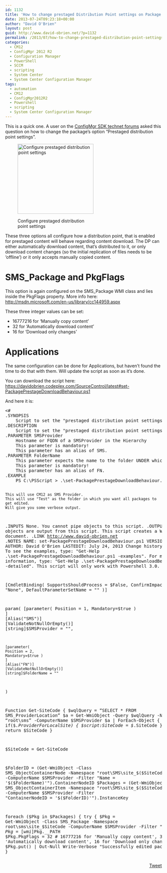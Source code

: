 ```yaml
---
id: 1132
title: 'How to change prestaged Distribution Point settings on Package &#8211; ConfigMgr'
date: 2013-07-24T09:23:18+00:00
author: "David O'Brien"
layout: post
guid: http://www.david-obrien.net/?p=1132
permalink: /2013/07/how-to-change-prestaged-distribution-point-settings-on-package-configmgr/
categories:
  - CM12
  - ConfigMgr 2012 R2
  - Configuration Manager
  - PowerShell
  - SCCM
  - scripting
  - System Center
  - System Center Configuration Manager
tags:
  - automation
  - CM12
  - ConfigMgr2012R2
  - Powershell
  - scripting
  - System Center Configuration Manager
---
```

This is a quick one. A user on the <a href="http://social.technet.microsoft.com/Forums/en-US/9528f907-08a3-4fca-9dc4-e35575b490d4/need-a-script-to-change-package-distribution-settings" onclick="_gaq.push(['_trackEvent', 'outbound-article', 'http://social.technet.microsoft.com/Forums/en-US/9528f907-08a3-4fca-9dc4-e35575b490d4/need-a-script-to-change-package-distribution-settings', 'ConfigMgr SDK technet forums']);" target="_blank">ConfigMgr SDK technet forums</a> asked this question on how to change the package&#8217;s option &#8220;Prestaged distribution point settings&#8221;.<figure class="wp-caption aligncenter" style="max-width: 244px">

<a href="http://www.david-obrien.net/wp-content/uploads/2013/07/prestaged_app.jpg" onclick="_gaq.push(['_trackEvent', 'outbound-article', 'http://www.david-obrien.net/wp-content/uploads/2013/07/prestaged_app.jpg', '']);" class="broken_link"><img style="margin-left: auto; display: block; margin-right: auto; border: 0px;" title="prestaged_app" alt="Configure prestaged distribution point settings" src="http://www.david-obrien.net/wp-content/uploads/2013/07/prestaged_app_thumb.jpg" width="244" height="224" border="0" /></a><figcaption class="wp-caption-text">Configure prestaged distribution point settings</figcaption></figure> 

These three options all configure how a distribution point, that is enabled for prestaged content will behave regarding content download. The DP can either automatically download content, that&#8217;s distributed to it, or only download content changes (so the initial replication of files needs to be &#8216;offline&#8217;) or it only accepts manually copied content.

# SMS_Package and PkgFlags

This option is again configured on the SMS_Package WMI class and lies inside the PkgFlags property. More info here: <a href="http://msdn.microsoft.com/en-us/library/cc144959.aspx" onclick="_gaq.push(['_trackEvent', 'outbound-article', 'http://msdn.microsoft.com/en-us/library/cc144959.aspx', 'http://msdn.microsoft.com/en-us/library/cc144959.aspx']);" >http://msdn.microsoft.com/en-us/library/cc144959.aspx</a>

These three integer values can be set:

  * 16777216 for &#8216;Manually copy content&#8217;
  * 32 for &#8216;Automatically download content&#8217;
  * 16 for &#8216;Download only changes&#8217;

# Applications

The same configuration can be done for Applications, but haven&#8217;t found the time to do that with them. Will update the script as soon as it&#8217;s done.

You can download the script here: <a href="https://davidobrien.codeplex.com/SourceControl/latest#set-PackagePrestageDownloadBehaviour.ps1" onclick="_gaq.push(['_trackEvent', 'outbound-article', 'https://davidobrien.codeplex.com/SourceControl/latest#set-PackagePrestageDownloadBehaviour.ps1', 'https://davidobrien.codeplex.com/SourceControl/latest#set-PackagePrestageDownloadBehaviour.ps1']);" >https://davidobrien.codeplex.com/SourceControl/latest#set-PackagePrestageDownloadBehaviour.ps1</a>

And here it is:

<div class="wlWriterEditableSmartContent" id="scid:812469c5-0cb0-4c63-8c15-c81123a09de7:c7855446-96fd-478d-bbbf-4d1a09e3b7d4" style="float: none; margin: 0px; display: inline; padding: 0px;">
  <pre class="vb">&lt;#
.SYNOPSIS
	Script to set the "prestaged distribution point settings" option for every package in a folder
.DESCRIPTION
	Script to set the "prestaged distribution point settings" option for every package in a folder
.PARAMETER SMSProvider
    Hostname or FQDN of a SMSProvider in the Hierarchy 
    This parameter is mandatory!
    This parameter has an alias of SMS.
.PARAMETER FolderName
    This parameter expects the name to the folder UNDER which you want to configure ALL packages.
    This parameter is mandatory!
    This parameter has an alias of FN.
.EXAMPLE
	PS C:\PSScript &gt; .\set-PackagePrestageDownloadBehaviour.ps1 -SMSProvider cm12 -FolderName test -verbose

    This will use CM12 as SMS Provider.
    This will use "Test" as the folder in which you want all packages to get edited.
    Will give you some verbose output.
.INPUTS
	None.  You cannot pipe objects to this script.
.OUTPUTS
	No objects are output from this script.  This script creates a Word document.
.LINK
	http://www.david-obrien.net
.NOTES
	NAME: set-PackagePrestageDownloadBehaviour.ps1
	VERSION: 1.0
	AUTHOR: David O'Brien
	LASTEDIT: July 24, 2013
    Change history:
.REMARKS
	To see the examples, type: "Get-Help .\set-PackagePrestageDownloadBehaviour.ps1 -examples".
	For more information, type: "Get-Help .\set-PackagePrestageDownloadBehaviour.ps1 -detailed".
    This script will only work with Powershell 3.0.
#&gt;

[CmdletBinding( SupportsShouldProcess = $False, ConfirmImpact = "None", DefaultParameterSetName = "" )]

param(
    [parameter(
	Position = 1, 
	Mandatory=$true )
	] 
	[Alias("SMS")]
	[ValidateNotNullOrEmpty()]
    [string]$SMSProvider = "",

    [parameter(
	Position = 2, 
	Mandatory=$true )
	] 
	[Alias("FN")]
	[ValidateNotNullOrEmpty()]
    [string]$FolderName = ""
)

Function Get-SiteCode
{
    $wqlQuery = “SELECT * FROM SMS_ProviderLocation”
    $a = Get-WmiObject -Query $wqlQuery -Namespace “root\sms” -ComputerName $SMSProvider
    $a | ForEach-Object {
        if($_.ProviderForLocalSite)
            {
                $script:SiteCode = $_.SiteCode
            }
    }
return $SiteCode
}

$SiteCode = Get-SiteCode

$FolderID = (Get-WmiObject -Class SMS_ObjectContainerNode -Namespace "root\SMS\site_$($SiteCode)" -ComputerName $SMSProvider -Filter "Name = '$($FolderName)'").ContainerNodeID
$Packages = (Get-WmiObject -Class SMS_ObjectContainerItem -Namespace "root\SMS\site_$($SiteCode)" -ComputerName $SMSProvider -Filter "ContainerNodeID = '$($FolderID)'").InstanceKey

foreach ($Pkg in $Packages)
    {
        try 
            {
                $Pkg = Get-WmiObject -Class SMS_Package -Namespace root\sms\site_$SiteCode -ComputerName $SMSProvider -Filter "PackageID ='$($Pkg)'"
                $Pkg = [wmi]$Pkg.__PATH
                $Pkg.PkgFlags = 32         # 16777216 for 'Manually copy content', 32 for 'Automatically download content', 16 for 'Download only changes'
                $Pkg.put() | Out-Null
                Write-Verbose "Successfully edited package $($Pkg.Name)."
            }
        catch
            {
                Write-Verbose "$($Pkg.Name) could not be edited."
            }
    }</pre>
</div>

<div style="float: right; margin-left: 10px;">
  <a href="https://twitter.com/share" onclick="_gaq.push(['_trackEvent', 'outbound-article', 'https://twitter.com/share', 'Tweet']);" class="twitter-share-button" data-hashtags="automation,CM12,ConfigMgr2012R2,Powershell,scripting,System+Center+Configuration+Manager" data-count="vertical" data-url="http://www.david-obrien.net/2013/07/how-to-change-prestaged-distribution-point-settings-on-package-configmgr/">Tweet</a>
</div>
